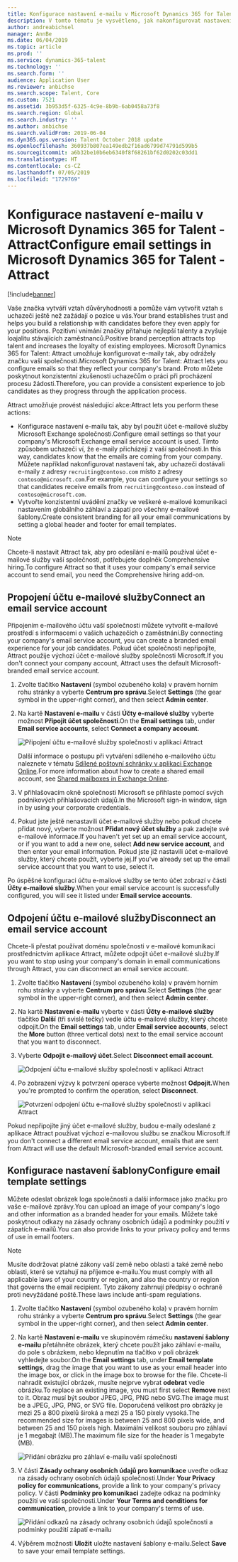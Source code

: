 ```yaml
---
title: Konfigurace nastavení e-mailu v Microsoft Dynamics 365 for Talent - Attract
description: V tomto tématu je vysvětleno, jak nakonfigurovat nastavení e-mailu odeslaného v aplikaci Microsoft Dynamcis 365 for Talent - Attract.
author: andreabichsel
manager: AnnBe
ms.date: 06/04/2019
ms.topic: article
ms.prod: ''
ms.service: dynamics-365-talent
ms.technology: ''
ms.search.form: ''
audience: Application User
ms.reviewer: anbichse
ms.search.scope: Talent, Core
ms.custom: 7521
ms.assetid: 3b953d5f-6325-4c9e-8b9b-6ab0458a73f8
ms.search.region: Global
ms.search.industry: ''
ms.author: anbichse
ms.search.validFrom: 2019-06-04
ms.dyn365.ops.version: Talent October 2018 update
ms.openlocfilehash: 360937b807ea149edb2f16ad6799d74791d599b5
ms.sourcegitcommit: a6b32be10b6eb6340f8f68261bf62d0202c03dd1
ms.translationtype: HT
ms.contentlocale: cs-CZ
ms.lasthandoff: 07/05/2019
ms.locfileid: "1729769"
---
```

# <a name="configure-email-settings-in-microsoft-dynamics-365-for-talent---attract"></a><span data-ttu-id="f390b-103">Konfigurace nastavení e-mailu v Microsoft Dynamics 365 for Talent - Attract</span><span class="sxs-lookup"><span data-stu-id="f390b-103">Configure email settings in Microsoft Dynamics 365 for Talent - Attract</span></span>
[!include[banner](../includes/banner.md)]

<span data-ttu-id="f390b-104">Vaše značka vytváří vztah důvěryhodnosti a pomůže vám vytvořit vztah s uchazeči ještě než zažádají o pozice u vás.</span><span class="sxs-lookup"><span data-stu-id="f390b-104">Your brand establishes trust and helps you build a relationship with candidates before they even apply for your positions.</span></span> <span data-ttu-id="f390b-105">Pozitivní vnímání značky přitahuje nejlepší talenty a zvyšuje loajalitu stávajících zaměstnanců.</span><span class="sxs-lookup"><span data-stu-id="f390b-105">Positive brand perception attracts top talent and increases the loyalty of existing employees.</span></span> <span data-ttu-id="f390b-106">Microsoft Dynamics 365 for Talent: Attract umožňuje konfigurovat e-maily tak, aby odrážely značku vaší společnosti.</span><span class="sxs-lookup"><span data-stu-id="f390b-106">Microsoft Dynamics 365 for Talent: Attract lets you configure emails so that they reflect your company's brand.</span></span> <span data-ttu-id="f390b-107">Proto můžete poskytnout konzistentní zkušenosti uchazečům o práci při procházení procesu žádosti.</span><span class="sxs-lookup"><span data-stu-id="f390b-107">Therefore, you can provide a consistent experience to job candidates as they progress through the application process.</span></span>

<span data-ttu-id="f390b-108">Attract umožňuje provést následující akce:</span><span class="sxs-lookup"><span data-stu-id="f390b-108">Attract lets you perform these actions:</span></span>

- <span data-ttu-id="f390b-109">Konfigurace nastavení e-mailu tak, aby byl použit účet e-mailové služby Microsoft Exchange společnosti.</span><span class="sxs-lookup"><span data-stu-id="f390b-109">Configure email settings so that your company's Microsoft Exchange email service account is used.</span></span> <span data-ttu-id="f390b-110">Tímto způsobem uchazeči ví, že e-maily přicházejí z vaší společnosti.</span><span class="sxs-lookup"><span data-stu-id="f390b-110">In this way, candidates know that the emails are coming from your company.</span></span> <span data-ttu-id="f390b-111">Můžete například nakonfigurovat nastavení tak, aby uchazeči dostávali e-maily z adresy `recruiting@contoso.com` místo z adresy `contoso@microsoft.com`.</span><span class="sxs-lookup"><span data-stu-id="f390b-111">For example, you can configure your settings so that candidates receive emails from `recruiting@contoso.com` instead of `contoso@microsoft.com`.</span></span>
- <span data-ttu-id="f390b-112">Vytvořte konzistentní uvádění značky ve veškeré e-mailové komunikaci nastavením globálního záhlaví a zápatí pro všechny e-mailové šablony.</span><span class="sxs-lookup"><span data-stu-id="f390b-112">Create consistent branding for all your email communications by setting a global header and footer for email templates.</span></span> 

> [!NOTE]
> <span data-ttu-id="f390b-113">Chcete-li nastavit Attract tak, aby pro odesílání e-mailů používal účet e-mailové služby vaší společnosti, potřebujete doplněk Comprehensive hiring.</span><span class="sxs-lookup"><span data-stu-id="f390b-113">To configure Attract so that it uses your company's email service account to send email, you need the Comprehensive hiring add-on.</span></span>

## <a name="connect-an-email-service-account"></a><span data-ttu-id="f390b-114">Propojení účtu e-mailové služby</span><span class="sxs-lookup"><span data-stu-id="f390b-114">Connect an email service account</span></span>

<span data-ttu-id="f390b-115">Připojením e-mailového účtu vaší společnosti můžete vytvořit e-mailové prostředí s informacemi o vašich uchazečích o zaměstnání.</span><span class="sxs-lookup"><span data-stu-id="f390b-115">By connecting your company's email service account, you can create a branded email experience for your job candidates.</span></span> <span data-ttu-id="f390b-116">Pokud účet společnosti nepřipojíte, Attract použije výchozí účet e-mailové služby společnosti Microsoft.</span><span class="sxs-lookup"><span data-stu-id="f390b-116">If you don't connect your company account, Attract uses the default Microsoft-branded email service account.</span></span>

1. <span data-ttu-id="f390b-117">Zvolte tlačítko **Nastavení** (symbol ozubeného kola) v pravém horním rohu stránky a vyberte **Centrum pro správu**.</span><span class="sxs-lookup"><span data-stu-id="f390b-117">Select **Settings** (the gear symbol in the upper-right corner), and then select **Admin center**.</span></span>
2. <span data-ttu-id="f390b-118">Na kartě **Nastavení e-mailu** v části **Účty e-mailové služby** vyberte možnost **Připojit účet společnosti**.</span><span class="sxs-lookup"><span data-stu-id="f390b-118">On the **Email settings** tab, under **Email service accounts**, select **Connect a company account**.</span></span>

    ![Připojení účtu e-mailové služby společnosti v aplikaci Attract](./media/attract-admin-email-service-accounts.png)

    <span data-ttu-id="f390b-120">Další informace o postupu při vytváření sdíleného e-mailového účtu naleznete v tématu [Sdílené poštovní schránky v aplikaci Exchange Online](https://docs.microsoft.com/exchange/collaboration-exo/shared-mailboxes).</span><span class="sxs-lookup"><span data-stu-id="f390b-120">For more information about how to create a shared email account, see [Shared mailboxes in Exchange Online](https://docs.microsoft.com/exchange/collaboration-exo/shared-mailboxes).</span></span>

3. <span data-ttu-id="f390b-121">V přihlašovacím okně společnosti Microsoft se přihlaste pomocí svých podnikových přihlašovacích údajů.</span><span class="sxs-lookup"><span data-stu-id="f390b-121">In the Microsoft sign-in window, sign in by using your corporate credentials.</span></span>
4. <span data-ttu-id="f390b-122">Pokud jste ještě nenastavili účet e-mailové služby nebo pokud chcete přidat nový, vyberte možnost **Přidat nový účet služby** a pak zadejte své e-mailové informace.</span><span class="sxs-lookup"><span data-stu-id="f390b-122">If you haven't yet set up an email service account, or if you want to add a new one, select **Add new service account**, and then enter your email information.</span></span> <span data-ttu-id="f390b-123">Pokud jste již nastavili účet e-mailové služby, který chcete použít, vyberte jej.</span><span class="sxs-lookup"><span data-stu-id="f390b-123">If you've already set up the email service account that you want to use, select it.</span></span>

<span data-ttu-id="f390b-124">Po úspěšné konfiguraci účtu e-mailové služby se tento účet zobrazí v části **Účty e-mailové služby**.</span><span class="sxs-lookup"><span data-stu-id="f390b-124">When your email service account is successfully configured, you will see it listed under **Email service accounts**.</span></span>

## <a name="disconnect-an-email-service-account"></a><span data-ttu-id="f390b-125">Odpojení účtu e-mailové služby</span><span class="sxs-lookup"><span data-stu-id="f390b-125">Disconnect an email service account</span></span>

<span data-ttu-id="f390b-126">Chcete-li přestat používat doménu společnosti v e-mailové komunikaci prostřednictvím aplikace Attract, můžete odpojit účet e-mailové služby.</span><span class="sxs-lookup"><span data-stu-id="f390b-126">If you want to stop using your company's domain in email communications through Attract, you can disconnect an email service account.</span></span>

1. <span data-ttu-id="f390b-127">Zvolte tlačítko **Nastavení** (symbol ozubeného kola) v pravém horním rohu stránky a vyberte **Centrum pro správu**.</span><span class="sxs-lookup"><span data-stu-id="f390b-127">Select **Settings** (the gear symbol in the upper-right corner), and then select **Admin center**.</span></span>
2. <span data-ttu-id="f390b-128">Na kartě **Nastavení e-mailu** vyberte v části **Účty e-mailové služby** tlačítko **Další** (tři svislé tečky) vedle účtu e-mailové služby, který chcete odpojit.</span><span class="sxs-lookup"><span data-stu-id="f390b-128">On the **Email settings** tab, under **Email service accounts**, select the **More** button (three vertical dots) next to the email service account that you want to disconnect.</span></span>
3. <span data-ttu-id="f390b-129">Vyberte **Odpojit e-mailový účet**.</span><span class="sxs-lookup"><span data-stu-id="f390b-129">Select **Disconnect email account**.</span></span>

    ![Odpojení účtu e-mailové služby společnosti v aplikaci Attract](./media/attract-admin-disconnect-email-account.png)

4. <span data-ttu-id="f390b-131">Po zobrazení výzvy k potvrzení operace vyberte možnost **Odpojit.**</span><span class="sxs-lookup"><span data-stu-id="f390b-131">When you're prompted to confirm the operation, select **Disconnect**.</span></span>

    ![Potvrzení odpojení účtu e-mailové služby společnosti v aplikaci Attract](./media/attract-admin-email-confirm-disconnect.png)

<span data-ttu-id="f390b-133">Pokud nepřipojíte jiný účet e-mailové služby, budou e-maily odeslané z aplikace Attract používat výchozí e-mailovou službu se značkou Microsoft.</span><span class="sxs-lookup"><span data-stu-id="f390b-133">If you don't connect a different email service account, emails that are sent from Attract will use the default Microsoft-branded email service account.</span></span>

## <a name="configure-email-template-settings"></a><span data-ttu-id="f390b-134">Konfigurace nastavení šablony</span><span class="sxs-lookup"><span data-stu-id="f390b-134">Configure email template settings</span></span>

<span data-ttu-id="f390b-135">Můžete odeslat obrázek loga společnosti a další informace jako značku pro vaše e-mailové zprávy.</span><span class="sxs-lookup"><span data-stu-id="f390b-135">You can upload an image of your company's logo and other information as a branded header for your emails.</span></span> <span data-ttu-id="f390b-136">Můžete také poskytnout odkazy na zásady ochrany osobních údajů a podmínky použití v zápatích e-mailů.</span><span class="sxs-lookup"><span data-stu-id="f390b-136">You can also provide links to your privacy policy and terms of use in email footers.</span></span>

> [!NOTE]
> <span data-ttu-id="f390b-137">Musíte dodržovat platné zákony vaší země nebo oblasti a také země nebo oblasti, které se vztahují na příjemce e-mailu.</span><span class="sxs-lookup"><span data-stu-id="f390b-137">You must comply with all applicable laws of your country or region, and also the country or region that governs the email recipient.</span></span> <span data-ttu-id="f390b-138">Tyto zákony zahrnují předpisy o ochraně proti nevyžádané poště.</span><span class="sxs-lookup"><span data-stu-id="f390b-138">These laws include anti-spam regulations.</span></span>

1. <span data-ttu-id="f390b-139">Zvolte tlačítko **Nastavení** (symbol ozubeného kola) v pravém horním rohu stránky a vyberte **Centrum pro správu**.</span><span class="sxs-lookup"><span data-stu-id="f390b-139">Select **Settings** (the gear symbol in the upper-right corner), and then select **Admin center**.</span></span>
2. <span data-ttu-id="f390b-140">Na kartě **Nastavení e-mailu** ve skupinovém rámečku **nastavení šablony e-mailu** přetáhněte obrázek, který chcete použít jako záhlaví e-mailu, do pole s obrázkem, nebo klepnutím na tlačítko v poli obrázek vyhledejte soubor.</span><span class="sxs-lookup"><span data-stu-id="f390b-140">On the **Email settings** tab, under **Email template settings**, drag the image that you want to use as your email header into the image box, or click in the image box to browse for the file.</span></span> <span data-ttu-id="f390b-141">Chcete-li nahradit existující obrázek, musíte nejprve vybrat **odebrat** vedle obrázku.</span><span class="sxs-lookup"><span data-stu-id="f390b-141">To replace an existing image, you must first select **Remove** next to it.</span></span> <span data-ttu-id="f390b-142">Obraz musí být soubor JPEG, JPG, PNG nebo SVG.</span><span class="sxs-lookup"><span data-stu-id="f390b-142">The image must be a JPEG, JPG, PNG, or SVG file.</span></span> <span data-ttu-id="f390b-143">Doporučená velikost pro obrázky je mezi 25 a 800 pixelů široká a mezi 25 a 150 pixely vysoká.</span><span class="sxs-lookup"><span data-stu-id="f390b-143">The recommended size for images is between 25 and 800 pixels wide, and between 25 and 150 pixels high.</span></span> <span data-ttu-id="f390b-144">Maximální velikost souboru pro záhlaví je 1 megabajt (MB).</span><span class="sxs-lookup"><span data-stu-id="f390b-144">The maximum file size for the header is 1 megabyte (MB).</span></span>

    ![Přidání obrázku pro záhlaví e-mailu vaší společnosti](./media/attract-admin-email-header.png)

3. <span data-ttu-id="f390b-146">V části **Zásady ochrany osobních údajů pro komunikace** uveďte odkaz na zásady ochrany osobních údajů společnosti.</span><span class="sxs-lookup"><span data-stu-id="f390b-146">Under **Your Privacy policy for communications**, provide a link to your company's privacy policy.</span></span> <span data-ttu-id="f390b-147">V části **Podmínky pro komunikaci** zadejte odkaz na podmínky použití ve vaší společnosti.</span><span class="sxs-lookup"><span data-stu-id="f390b-147">Under **Your Terms and conditions for communication**, provide a link to your company's terms of use.</span></span>

    ![Přidání odkazů na zásady ochrany osobních údajů společnosti a podmínky použití zápatí e-mailu](./media/attract-admin-email-footer.png)

4. <span data-ttu-id="f390b-149">Výběrem možnosti **Uložit** uložte nastavení šablony e-mailu.</span><span class="sxs-lookup"><span data-stu-id="f390b-149">Select **Save** to save your email template settings.</span></span>
